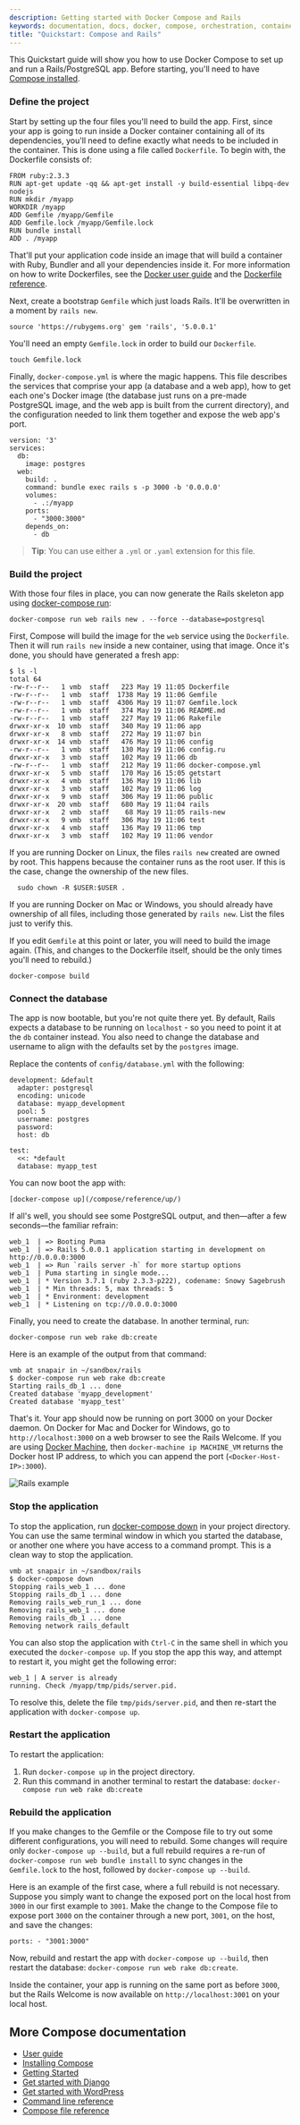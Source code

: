 ```yaml
---
description: Getting started with Docker Compose and Rails
keywords: documentation, docs, docker, compose, orchestration, containers
title: "Quickstart: Compose and Rails"
---
```


This Quickstart guide will show you how to use Docker Compose to set up and run
a Rails/PostgreSQL app. Before starting, you'll need to have [Compose
installed](install.md).

### Define the project

Start by setting up the four files you'll need to build the app. First, since
your app is going to run inside a Docker container containing all of its
dependencies, you'll need to define exactly what needs to be included in the
container. This is done using a file called `Dockerfile`. To begin with, the
Dockerfile consists of:

    FROM ruby:2.3.3
    RUN apt-get update -qq && apt-get install -y build-essential libpq-dev nodejs
    RUN mkdir /myapp
    WORKDIR /myapp
    ADD Gemfile /myapp/Gemfile
    ADD Gemfile.lock /myapp/Gemfile.lock
    RUN bundle install
    ADD . /myapp

That'll put your application code inside an image that will build a container
with Ruby, Bundler and all your dependencies inside it. For more information on
how to write Dockerfiles, see the [Docker user
guide](/engine/tutorials/dockerimages.md#building-an-image-from-a-dockerfile)
and the [Dockerfile reference](/engine/reference/builder.md).

Next, create a bootstrap `Gemfile` which just loads Rails. It'll be overwritten
in a moment by `rails new`.

    source 'https://rubygems.org' gem 'rails', '5.0.0.1'

You'll need an empty `Gemfile.lock` in order to build our `Dockerfile`.

    touch Gemfile.lock

Finally, `docker-compose.yml` is where the magic happens. This file describes
the services that comprise your app (a database and a web app), how to get each
one's Docker image (the database just runs on a pre-made PostgreSQL image, and
the web app is built from the current directory), and the configuration needed
to link them together and expose the web app's port.

    version: '3'
    services:
      db:
        image: postgres
      web:
        build: .
        command: bundle exec rails s -p 3000 -b '0.0.0.0'
        volumes:
          - .:/myapp
        ports:
          - "3000:3000"
        depends_on:
          - db

>**Tip**: You can use either a `.yml` or `.yaml` extension for this file.


### Build the project

With those four files in place, you can now generate the Rails skeleton app
using [docker-compose run](/compose/reference/run/):

    docker-compose run web rails new . --force --database=postgresql

First, Compose will build the image for the `web` service using the `Dockerfile`. Then it will run `rails new` inside a new container, using that image. Once it's done, you should have generated a fresh app:

```none
$ ls -l
total 64
-rw-r--r--   1 vmb  staff   223 May 19 11:05 Dockerfile
-rw-r--r--   1 vmb  staff  1738 May 19 11:06 Gemfile
-rw-r--r--   1 vmb  staff  4306 May 19 11:07 Gemfile.lock
-rw-r--r--   1 vmb  staff   374 May 19 11:06 README.md
-rw-r--r--   1 vmb  staff   227 May 19 11:06 Rakefile
drwxr-xr-x  10 vmb  staff   340 May 19 11:06 app
drwxr-xr-x   8 vmb  staff   272 May 19 11:07 bin
drwxr-xr-x  14 vmb  staff   476 May 19 11:06 config
-rw-r--r--   1 vmb  staff   130 May 19 11:06 config.ru
drwxr-xr-x   3 vmb  staff   102 May 19 11:06 db
-rw-r--r--   1 vmb  staff   212 May 19 11:06 docker-compose.yml
drwxr-xr-x   5 vmb  staff   170 May 16 15:05 getstart
drwxr-xr-x   4 vmb  staff   136 May 19 11:06 lib
drwxr-xr-x   3 vmb  staff   102 May 19 11:06 log
drwxr-xr-x   9 vmb  staff   306 May 19 11:06 public
drwxr-xr-x  20 vmb  staff   680 May 19 11:04 rails
drwxr-xr-x   2 vmb  staff    68 May 19 11:05 rails-new
drwxr-xr-x   9 vmb  staff   306 May 19 11:06 test
drwxr-xr-x   4 vmb  staff   136 May 19 11:06 tmp
drwxr-xr-x   3 vmb  staff   102 May 19 11:06 vendor
```

If you are running Docker on Linux, the files `rails new` created are owned by
root. This happens because the container runs as the root user. If this is the
case, change the ownership of the new files.

      sudo chown -R $USER:$USER .

If you are running Docker on Mac or Windows, you should already have ownership
of all files, including those generated by `rails new`. List the files just to
verify this.

If you edit `Gemfile` at this point or later, you will need to build the image
again. (This, and changes to the Dockerfile itself, should be the only times
you'll need to rebuild.)

    docker-compose build

### Connect the database

The app is now bootable, but you're not quite there yet. By default, Rails
expects a database to be running on `localhost` - so you need to point it at the
`db` container instead. You also need to change the database and username to
align with the defaults set by the `postgres` image.

Replace the contents of `config/database.yml` with the following:

```none
development: &default
  adapter: postgresql
  encoding: unicode
  database: myapp_development
  pool: 5
  username: postgres
  password:
  host: db

test:
  <<: *default
  database: myapp_test
```

You can now boot the app with:

    [docker-compose up](/compose/reference/up/)

If all's well, you should see some PostgreSQL output, and then—after a few
seconds—the familiar refrain:

    web_1  | => Booting Puma
    web_1  | => Rails 5.0.0.1 application starting in development on http://0.0.0.0:3000
    web_1  | => Run `rails server -h` for more startup options
    web_1  | Puma starting in single mode...
    web_1  | * Version 3.7.1 (ruby 2.3.3-p222), codename: Snowy Sagebrush
    web_1  | * Min threads: 5, max threads: 5
    web_1  | * Environment: development
    web_1  | * Listening on tcp://0.0.0.0:3000

Finally, you need to create the database. In another terminal, run:

    docker-compose run web rake db:create

Here is an example of the output from that command:

```none
vmb at snapair in ~/sandbox/rails
$ docker-compose run web rake db:create
Starting rails_db_1 ... done
Created database 'myapp_development'
Created database 'myapp_test'
```

That's it. Your app should now be running on port 3000 on your Docker daemon. On
Docker for Mac and Docker for Windows, go to `http://localhost:3000` on a web
browser to see the Rails Welcome. If you are using [Docker
Machine](/machine/overview.md), then `docker-machine ip MACHINE_VM` returns the
Docker host IP address, to which you can append the port
(`<Docker-Host-IP>:3000`).

![Rails example](images/rails-welcome.png)

### Stop the application

To stop the application, run [docker-compose down](/compose/reference/down/) in
your project directory. You can use the same terminal window in which you
started the database, or another one where you have access to a command prompt.
This is a clean way to stop the application.

```none
vmb at snapair in ~/sandbox/rails
$ docker-compose down
Stopping rails_web_1 ... done
Stopping rails_db_1 ... done
Removing rails_web_run_1 ... done
Removing rails_web_1 ... done
Removing rails_db_1 ... done
Removing network rails_default

```

You can also stop the application with `Ctrl-C` in the same shell in which you
executed the `docker-compose up`.  If you stop the app this way, and attempt to
restart it, you might get the following error:

```none
web_1 | A server is already
running. Check /myapp/tmp/pids/server.pid.
```

To resolve this, delete the file `tmp/pids/server.pid`, and then re-start the
application with `docker-compose up`.

### Restart the application

To restart the application:

1. Run `docker-compose up` in the project directory.
2. Run this command in another terminal to restart the database: `docker-compose run web rake db:create`

### Rebuild the application

If you make changes to the Gemfile or the Compose file to try out some different
configurations, you will need to rebuild. Some changes will require only
`docker-compose up --build`, but a full rebuild requires a re-run of
`docker-compose run web bundle install` to sync changes in the `Gemfile.lock` to
the host, followed by `docker-compose up --build`.

Here is an example of the first case, where a full rebuild is not necessary.
Suppose you simply want to change the exposed port on the local host from `3000`
in our first example to `3001`. Make the change to the Compose file to expose
port `3000` on the container through a new port, `3001`, on the host, and save
the changes:

```none
ports: - "3001:3000"
```

Now, rebuild and restart the app with `docker-compose up --build`, then restart
the database: `docker-compose run web rake db:create`.

Inside the container, your app is running on the same port as before `3000`, but
the Rails Welcome is now available on `http://localhost:3001` on your local
host.

## More Compose documentation

- [User guide](index.md)
- [Installing Compose](install.md)
- [Getting Started](gettingstarted.md)
- [Get started with Django](django.md)
- [Get started with WordPress](wordpress.md)
- [Command line reference](./reference/index.md)
- [Compose file reference](compose-file.md)
